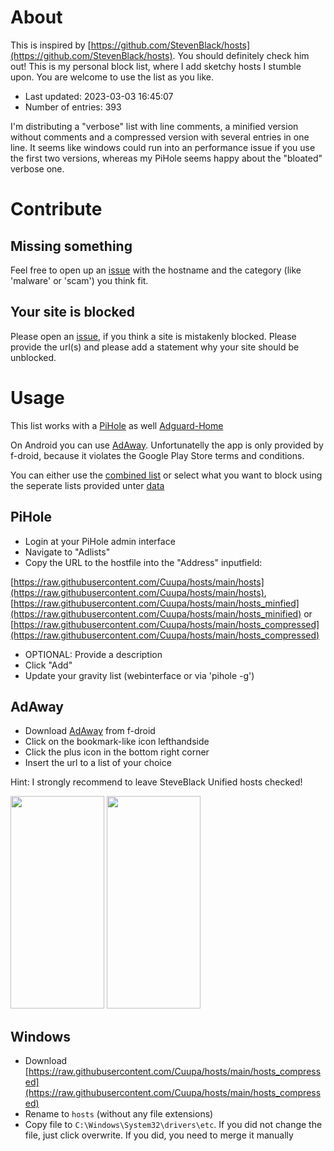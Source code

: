# About

This is inspired by [https://github.com/StevenBlack/hosts](https://github.com/StevenBlack/hosts). You should definitely check him out!
This is my personal block list, where I add sketchy hosts I stumble upon. You are welcome to use the list as you like.

- Last updated: 2023-03-03 16:45:07
- Number of entries: 393

I'm distributing a "verbose" list with line comments, a minified version without comments and a compressed version with several entries in one line. It seems like windows could run into an performance issue if you use the first two versions, whereas my PiHole seems happy about the "bloated" verbose one.

# Contribute

## Missing something
Feel free to open up an [issue](https://github.com/Cuupa/hosts/issues/new?template=add-host.md&title=Add+new+host) with the hostname and the category (like 'malware' or 'scam') you think fit.

## Your site is blocked
Please open an [issue](https://github.com/Cuupa/hosts/issues/new?template=unblock-host.md&title=Unblock+host), if you think a site is mistakenly blocked. Please provide the url(s) and please add a statement why your site should be unblocked.

# Usage

This list works with a [PiHole](https://pi-hole.net) as well [Adguard-Home](https://adguard.com/de/adguard-home/overview.html) 

On Android you can use [AdAway](https://f-droid.org/packages/org.adaway/). Unfortunatelly the app is only provided by f-droid, because it violates the Google Play Store terms and conditions.

You can either use the [combined list](https://raw.githubusercontent.com/Cuupa/hosts/main/hosts) or select what you want to block using the seperate lists provided unter [data](https://github.com/Cuupa/hosts/tree/main/data/)

## PiHole
- Login at your PiHole admin interface
- Navigate to "Adlists"
- Copy the URL to the hostfile into the "Address" inputfield:

 [https://raw.githubusercontent.com/Cuupa/hosts/main/hosts](https://raw.githubusercontent.com/Cuupa/hosts/main/hosts),
 [https://raw.githubusercontent.com/Cuupa/hosts/main/hosts_minfied](https://raw.githubusercontent.com/Cuupa/hosts/main/hosts_minified) or [https://raw.githubusercontent.com/Cuupa/hosts/main/hosts_compressed](https://raw.githubusercontent.com/Cuupa/hosts/main/hosts_compressed)
- OPTIONAL: Provide a description
- Click "Add"
- Update your gravity list (webinterface or via 'pihole -g')

## AdAway
- Download [AdAway](https://f-droid.org/packages/org.adaway/) from f-droid
- Click on the bookmark-like icon lefthandside
- Click the plus icon in the bottom right corner
- Insert the url to a list of your choice

Hint: I strongly recommend to leave SteveBlack Unified hosts checked!

<img src="https://adaway.org/assets/img/main_screen.jpg" width="150" height="340"/>
<img src="https://adaway.org/assets/img/host_sources.jpg" width="150" height="340"/>

## Windows
- Download [https://raw.githubusercontent.com/Cuupa/hosts/main/hosts_compressed](https://raw.githubusercontent.com/Cuupa/hosts/main/hosts_compressed)
- Rename to ```hosts``` (without any file extensions)
- Copy file to ```C:\Windows\System32\drivers\etc```. If you did not change the file, just click overwrite. If you did, you need to merge it manually
